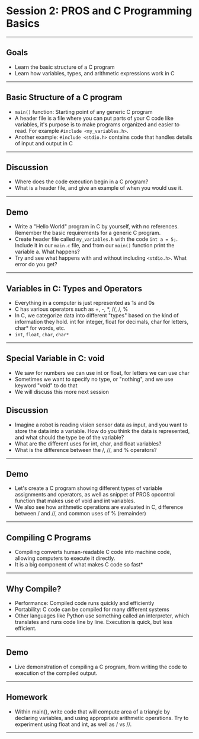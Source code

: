 # **Session 2: PROS and C Programming Basics**

---

## Goals

* Learn the basic structure of a C program
* Learn how variables, types, and arithmetic expressions work in C

---

## Basic Structure of a C program

<!-- Notes: 

- Explanation of the main function, and its significance in a C program. We will discuss how all program execution in C starts from our main function.
- Review how to properly indent, space, and format code properly for readability and consistency.
- Give basic explanation of header, i.e. what does #include <stdio.h> mean. Header files are files with a '.h' extension and contains code that we can import into our current file. It is useful for code organization and readability.

 -->
* `main()` function: Starting point of any generic C program
* A header file is a file where you can put parts of your C code like variables, it's purpose is to make programs organized and easier to read. For example `#include <my_variables.h>`.
* Another example: `#include <stdio.h>` contains code that handles details of input and output in C

---

## Discussion

* Where does the code execution begin in a C program?
* What is a header file, and give an example of when you would use it.

---

## Demo

* Write a "Hello World" program in C by yourself, with no references. Remember the basic requirements for a generic C program.
* Create header file called `my_variables.h` with the code `int a = 5;`. Include it in our `main.c` file, and from our `main()` function print the variable a. What happens?
* Try and see what happens with and without including `<stdio.h>`. What error do you get?

---

## Variables in C: Types and Operators

<!-- Illustration: 

Show how computers execute user's PROS code:

User's PROS code -> User's PROS code compiled -> User's PROS code linked -> User's PROS code turned into executable of 1s and 0s -> Computer executes file

The source code file can be 

autonomous() {
    ....
}

-->
* Everything in a computer is just represented as 1s and 0s
* C has various operators such as +, -, *, //, /, %
* In C, we categorize data into different "types" based on the kind of information they hold. int for integer, float for decimals, char for letters, char* for words, etc.
* `int`, `float`, `char`, `char*`

---

## Special Variable in C: void

* We saw for numbers we can use int or float, for letters we can use char
* Sometimes we want to specify no type, or "nothing", and we use keyword "void" to do that
* We will discuss this more next session
<!-- Note: Briefly explain that we do not declare variable type as void, but "function return type", which we will look into in more detail in a future session -->

## Discussion

<!-- Illustration:

VEX clawbot in arena with vision sensor. A green triball is in front of it, and it is receiving data as input that a programmer can then use in their program

-->
* Imagine a robot is reading vision sensor data as input, and you want to store the data into a variable. How do you think the data is represented, and what should the type be of the variable?
* What are the different uses for int, char, and float variables?
* What is the difference between the /, //, and % operators?

---

## Demo

* Let's create a C program showing different types of variable assignments and operators, as well as snippet of PROS opcontrol function that makes use of void and int variables.
* We also see how arithmetic operations are evaluated in C, difference between / and //, and common uses of % (remainder)

---

## Compiling C Programs

<!-- Notes: 

* Basic introduction to the concept of compiling - i.e. transforming C code into executable format.
* Why compiling is necessary in C, unlike some other languages such as Python. 

-->
* Compiling converts human-readable C code into machine code, allowing computers to execute it directly.
* It is a big component of what makes C code so fast*

---

## Why Compile?

* Performance: Compiled code runs quickly and efficiently
* Portability: C code can be compiled for many different systems
* Other languages like Python use something called an interpreter, which translates and runs code line by line. Execution is quick, but less efficient.

---

## Demo

* Live demonstration of compiling a C program, from writing the code to execution of the compiled output.

---

## Homework

* Within main(), write code that will compute area of a triangle by declaring variables, and using appropriate arithmetic operations. Try to experiment using float and int, as well as / vs //.

---
